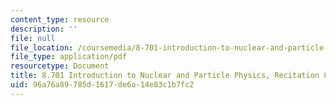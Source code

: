 ```yaml
---
content_type: resource
description: ''
file: null
file_location: /coursemedia/8-701-introduction-to-nuclear-and-particle-physics-fall-2020/96a76a89785d1617de6a14e83c1b7fc2_MIT8_701f20_rec8_soln.pdf
file_type: application/pdf
resourcetype: Document
title: 8.701 Introduction to Nuclear and Particle Physics, Recitation 8 Solutions
uid: 96a76a89-785d-1617-de6a-14e83c1b7fc2
---
```

